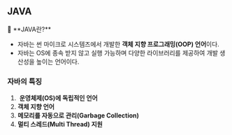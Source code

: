 ## JAVA

<aside>
🚀 **JAVA란?**

</aside>

- 자바는 썬 마이크로 시스템즈에서 개발한 **객체 지향 프로그래밍(OOP) 언어**이다.
- 자바는 OS에 종속 받지 않고 실행 가능하며 다양한 라이브러리를 제공하여 개발 생산성을 높이는 언어이다.

### 자바의 특징

1.  **운영체제(OS)에 독립적인 언어** 
2. **객체 지향 언어**
3. **메모리를 자동으로 관리(Garbage Collection)**
4. **멀티 스레드(Multi Thread) 지원**
